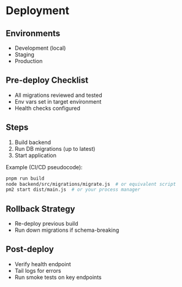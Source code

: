 # Deployment

## Environments
- Development (local)
- Staging
- Production

## Pre-deploy Checklist
- All migrations reviewed and tested
- Env vars set in target environment
- Health checks configured

## Steps
1. Build backend
2. Run DB migrations (up to latest)
3. Start application

Example (CI/CD pseudocode):
```bash
pnpm run build
node backend/src/migrations/migrate.js  # or equivalent script
pm2 start dist/main.js  # or your process manager
```

## Rollback Strategy
- Re-deploy previous build
- Run down migrations if schema-breaking

## Post-deploy
- Verify health endpoint
- Tail logs for errors
- Run smoke tests on key endpoints
